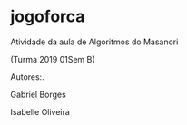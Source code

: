 # jogoforca
Atividade da aula de Algoritmos do Masanori


(Turma 2019 01Sem B)


Autores:.


Gabriel Borges


Isabelle Oliveira
